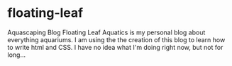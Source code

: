 # floating-leaf
Aquascaping Blog
Floating Leaf Aquatics is my personal blog about everything aquariums. I am using the the creation of this blog to learn how to write html 
and CSS. I have no idea what I'm doing right now, but not for long...
